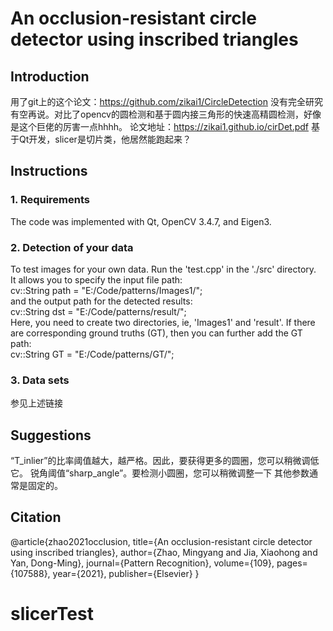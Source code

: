 # An occlusion-resistant circle detector using inscribed triangles


## Introduction
用了git上的这个论文：https://github.com/zikai1/CircleDetection
没有完全研究有空再说。对比了opencv的圆检测和基于圆内接三角形的快速高精圆检测，好像是这个巨佬的厉害一点hhhh。
论文地址：https://zikai1.github.io/cirDet.pdf
基于Qt开发，slicer是切片类，他居然能跑起来？


## Instructions
### 1. Requirements
The code was implemented with Qt, OpenCV 3.4.7, and Eigen3.

### 2. Detection of your data
To test images for your own data. Run the 'test.cpp' in the './src' directory.  
It allows you to specify the input file path:  
cv::String path = "E:/Code/patterns/Images1/";  
and the output path for the detected results:  
cv::String dst = "E:/Code/patterns/result/";  
Here, you need to create two directories, ie, 'Images1' and 'result'. If there are corresponding ground truths (GT), then you can further add the GT path:  
cv::String GT = "E:/Code/patterns/GT/";

### 3. Data sets
参见上述链接


## Suggestions

“T_inlier”的比率阈值越大，越严格。因此，要获得更多的圆圈，您可以稍微调低它。
锐角阈值“sharp_angle”。要检测小圆圈，您可以稍微调整一下
其他参数通常是固定的。

## Citation
@article{zhao2021occlusion, title={An occlusion-resistant circle detector using inscribed triangles}, author={Zhao, Mingyang and Jia, Xiaohong and Yan, Dong-Ming}, journal={Pattern Recognition}, volume={109}, pages={107588}, year={2021}, publisher={Elsevier} }
# slicerTest
